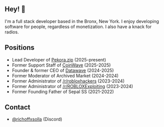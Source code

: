 ## Hey! 👋
I'm a full stack developer based in the Bronx, New York.
I enjoy developing software for people, regardless of monetization.
I also have a knack for radios.

## Positions
- Lead Developer of [Pekora.zip](https://pekora.zip) (2025-present)
- Former Support Staff of [CoinWave](https://coinwave.gg) (2025-2025)
- Founder & former CEO of [Datawave](https://csint.org) (2024-2025)
- Former Moderator of Archived Market (2024-2024)
- Former Administrator of [/r/robloxhackers](https://www.reddit.com/r/robloxhackers) (2023-2024)
- Former Administrator of [/r/ROBLOXExploiting](https://www.reddit.com/r/ROBLOXExploiting) (2023-2024)
- Former Founding Father of Sepal SS (2021-2022)

## Contact
- [@richoffxsolla](https://discord.com/users/700027232986464296) (Discord)
